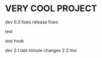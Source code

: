VERY COOL PROJECT
===
dev 0.3
fixes
release fixes

test

test hook

dev 2.1
last minute changes
2.2 lmc